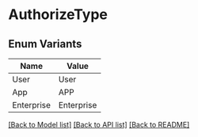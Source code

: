 # AuthorizeType

## Enum Variants

| Name | Value |
|---- | -----|
| User | User |
| App | APP |
| Enterprise | Enterprise |


[[Back to Model list]](../README.md#documentation-for-models) [[Back to API list]](../README.md#documentation-for-api-endpoints) [[Back to README]](../README.md)


